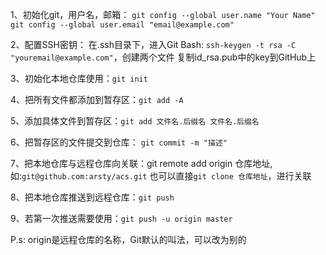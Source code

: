 1、初始化git，用户名，邮箱：
	`git config --global user.name "Your Name"`
	`git config --global user.email "email@example.com"`

2、配置SSH密钥：
	在.ssh目录下，进入Git Bash:  `ssh-keygen -t rsa -C "youremail@example.com"`，创建两个文件
	复制id_rsa.pub中的key到GitHub上

3、初始化本地仓库使用：`git init`

4、把所有文件都添加到暂存区：`git add -A`

5、添加具体文件到暂存区：`git add 文件名.后缀名 文件名.后缀名`

6、把暂存区的文件提交到仓库： `git commit -m "描述"`

7、把本地仓库与远程仓库向关联：git remote add origin 仓库地址,如:`git@github.com:arsty/acs.git`
也可以直接`git clone 仓库地址`，进行关联

8、把本地仓库推送到远程仓库：`git push`

9、若第一次推送需要使用：`git push -u origin master`

P.s: origin是远程仓库的名称，Git默认的叫法，可以改为别的
